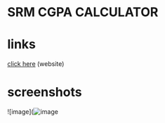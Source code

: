 # SRM CGPA CALCULATOR

# links
[click here](https://siddhardha123.github.io/CGPA-calculator/) (website)

# screenshots
![image](![image](https://user-images.githubusercontent.com/71877477/153706088-8a656b44-4fc4-4774-bd3a-90f1ed83b274.png)
